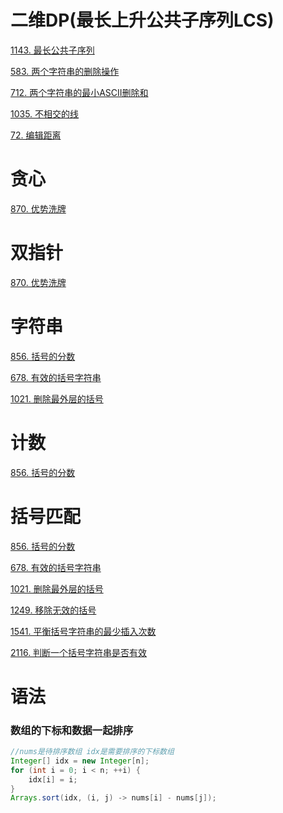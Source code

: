 # 二维DP(最长上升公共子序列LCS)

[1143. 最长公共子序列](https://leetcode.cn/problems/longest-common-subsequence/)

[583. 两个字符串的删除操作](https://leetcode.cn/problems/delete-operation-for-two-strings/)

[712. 两个字符串的最小ASCII删除和](https://leetcode.cn/problems/minimum-ascii-delete-sum-for-two-strings/)

[1035. 不相交的线](https://leetcode.cn/problems/uncrossed-lines/)

[72. 编辑距离](https://leetcode.cn/problems/edit-distance/)

# 贪心

[870. 优势洗牌](https://leetcode.cn/problems/advantage-shuffle/)

# 双指针

[870. 优势洗牌](https://leetcode.cn/problems/advantage-shuffle/)

# 字符串

[856. 括号的分数](https://leetcode.cn/problems/score-of-parentheses/)

[678. 有效的括号字符串](https://leetcode.cn/problems/valid-parenthesis-string/)

[1021. 删除最外层的括号](https://leetcode.cn/problems/remove-outermost-parentheses/)

# 计数

[856. 括号的分数](https://leetcode.cn/problems/score-of-parentheses/)

# 括号匹配

[856. 括号的分数](https://leetcode.cn/problems/score-of-parentheses/)

[678. 有效的括号字符串](https://leetcode.cn/problems/valid-parenthesis-string/)

[1021. 删除最外层的括号](https://leetcode.cn/problems/remove-outermost-parentheses/)

[1249. 移除无效的括号](https://leetcode.cn/problems/minimum-remove-to-make-valid-parentheses/)

[1541. 平衡括号字符串的最少插入次数](https://leetcode.cn/problems/minimum-insertions-to-balance-a-parentheses-string/)

[2116. 判断一个括号字符串是否有效](https://leetcode.cn/problems/check-if-a-parentheses-string-can-be-valid/)



# 语法

### 数组的下标和数据一起排序

```java
//nums是待排序数组 idx是需要排序的下标数组
Integer[] idx = new Integer[n];
for (int i = 0; i < n; ++i) {
    idx[i] = i;
}
Arrays.sort(idx, (i, j) -> nums[i] - nums[j]);
```

